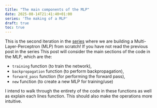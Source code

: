 ```yaml
---
title: "The main components of the MLP"
date: 2025-08-14T21:41:40+01:00
series: 'The making of a MLP'
draft: true
toc: true 
---
```


This is the second iteration in the [series](https://max-amb.github.io/series/making-a-mlp-in-rust-from-scratch-for-mnist/) where we are building a Multi-Layer-Perceptron (MLP) from scratch!
If you have not read the previous post in the series 
This post will consider the main sections of the code in the MLP, which are the:
* `training` function (to train the network),
* `backpropagation` function (to perform backpropagation),
* `forward_pass` function (for performing the forward pass),
* `new` function (to create a new MLP for training/use)

I intend to walk through the entirety of the code in these functions as well as explain each lines function.
This should also make the operations more intuitive.
